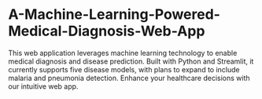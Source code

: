 # A-Machine-Learning-Powered-Medical-Diagnosis-Web-App
This web application leverages machine learning technology to enable medical diagnosis and disease prediction. Built with Python and Streamlit, it currently supports five disease models, with plans to expand to include malaria and pneumonia detection. Enhance your healthcare decisions with our intuitive web app.

